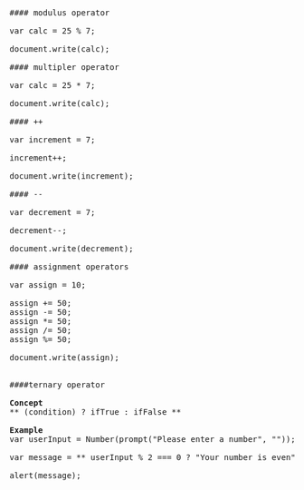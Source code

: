 <pre>

#### modulus operator

var calc = 25 % 7;

document.write(calc);

#### multipler operator

var calc = 25 * 7;

document.write(calc);

#### ++ 

var increment = 7;

increment++;

document.write(increment); 

#### --

var decrement = 7;

decrement--;

document.write(decrement); 

#### assignment operators

var assign = 10;

assign += 50;
assign -= 50;
assign *= 50;
assign /= 50;
assign %= 50;

document.write(assign); 


####ternary operator 

<b>Concept</b> 
** (condition) ? ifTrue : ifFalse ** 

<b>Example</b> 
var userInput = Number(prompt("Please enter a number", ""));

var message = ** userInput % 2 === 0 ? "Your number is even" : "You number is odd"; **

alert(message);



</pre>

